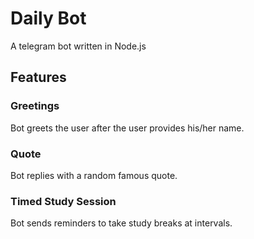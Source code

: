 # Daily Bot
A telegram bot written in Node.js
## Features
### Greetings
Bot greets the user after the user provides his/her name.
### Quote
Bot replies with a random famous quote.
### Timed Study Session
Bot sends reminders to take study breaks at intervals.
